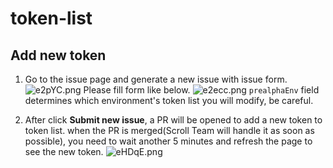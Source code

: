 # token-list

## Add new token

1. Go to the issue page and generate a new issue with issue form.
   ![e2pYC.png](https://i.328888.xyz/2023/02/27/e2pYC.png)
   Please fill form like below.
   ![e2ecc.png](https://i.328888.xyz/2023/02/27/e2ecc.png)
   `prealphaEnv` field determines which environment's token list you will modify, be careful.

2. After click **Submit new issue**, a PR will be opened to add a new token to token list. when the PR is merged(Scroll Team will handle it as soon as possible), you need to wait another 5 minutes and refresh the page to see the new token.
   ![eHDqE.png](https://i.328888.xyz/2023/02/27/eHDqE.png)
